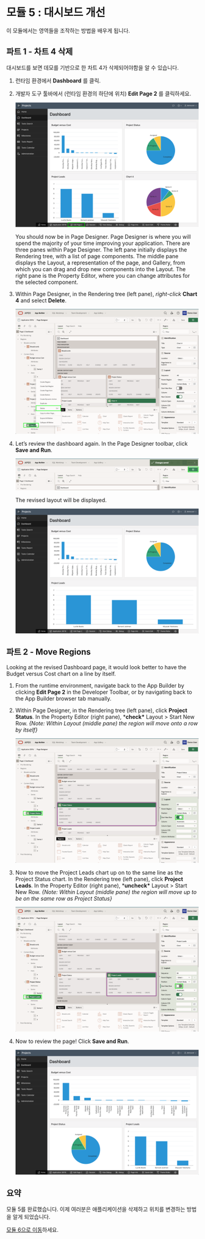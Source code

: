 # 모듈 5 : 대시보드 개선

이 모듈에서는 영역들을 조작하는 방법을 배우게 됩니다.



## **파트 1** - 차트 4 삭제

대시보드를 보면 데모를 기반으로 한 차트 4가 삭제되어야함을 알 수 있습니다.

1. 런타임 환경에서 **Dashboard** 를 클릭.

2. 개발자 도구 툴바에서 (런타임 환경의 하단에 위치) **Edit Page 2** 를 클릭하세요.

   ![](images/go-page2.png)

   You should now be in Page Designer. Page Designer is where you will spend the majority of your time improving your application. There are three panes within Page Designer. The left pane initially displays the Rendering tree, with a list of page components. The middle pane displays the Layout, a representation of the page, and Gallery, from which you can drag and drop new components into the Layout. The right pane is the Property Editor, where you can change attributes for the selected component.

3. Within Page Designer, in the Rendering tree (left pane), *right-click* **Chart 4** and select **Delete**.

   ![](images/delete-chart.png)

4. Let’s review the dashboard again.
   In the Page Designer toolbar, click **Save and Run**.

   ![](images/run-dash.png)

   The revised layout will be displayed.

   ![](images/view-dash.png)



## **파트 2** - Move Regions

Looking at the revised Dashboard page, it would look better to have the Budget versus Cost chart on a line by itself.

1. From the runtime environment, navigate back to the App Builder by clicking **Edit Page 2** in the Developer Toolbar, or by navigating back to the App Builder browser tab manually.

2. Within Page Designer, in the Rendering tree (left pane), click **Project Status**.
   In the Property Editor (right pane), ***check\*** Layout > Start New Row.
   *{Note: Within Layout (middle pane) the region will move onto a row by itself}*

   ![](images/set-status-m5.png)

3. Now to move the Project Leads chart up on to the same line as the Project Status chart.
   In the Rendering tree (left pane), click **Project Leads**.
   In the Property Editor (right pane), ***uncheck\*** Layout > Start New Row.
   *{Note: Within Layout (middle pane) the region will move up to be on the same row as Project Status}*

   ![](images/set-leads.png)

4. Now to review the page!
   Click **Save and Run**.

   ![](images/final-dash.png)



## **요약**

모듈 5를 완료했습니다. 이제 여러분은 애플리케이션을 삭제하고 위치를 변경하는 방법을 알게 되었습니다.

[모듈 6으로 이동](Module6.md)하세요.